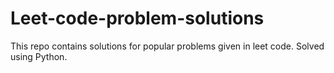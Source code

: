 # Leet-code-problem-solutions
This repo contains solutions for popular problems given in leet code. Solved using Python.
